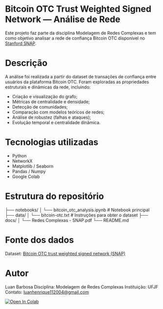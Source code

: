 # Bitcoin OTC Trust Weighted Signed Network — Análise de Rede
Este projeto faz parte da disciplina Modelagem de Redes Complexas e tem como objetivo analisar a rede de confiança Bitcoin OTC disponível no [Stanford SNAP](https://snap.stanford.edu/data/soc-sign-bitcoin-otc.html).

# Descrição

A análise foi realizada a partir do dataset de transações de confiança entre usuários da plataforma Bitcoin OTC.
Foram exploradas as propriedades estruturais e dinâmicas da rede, incluindo:

- Criação e visualização do grafo;
- Métricas de centralidade e densidade;
- Detecção de comunidades;
- Comparação com modelos teóricos de redes;
- Análise de robustez (falhas e ataques);
- Evolução temporal e centralidade dinâmica.

# Tecnologias utilizadas

- Python
- NetworkX
- Matplotlib / Seaborn
- Pandas / Numpy
- Google Colab

# Estrutura do repositório
├── notebooks/
│   └── bitcoin_otc_analysis.ipynb   # Notebook principal
├── data/
│   └── bitcoin-otc.txt              # Instruções para obter o dataset
├── docs/
│   └── Redes Complexas - SNAP.pdf
└── README.md

# Fonte dos dados

Dataset: [Bitcoin OTC trust weighted signed network (SNAP)](https://snap.stanford.edu/data/soc-sign-bitcoin-otc.html)

# Autor

Luan Barbosa
Disciplina: Modelagem de Redes Complexas
Instituição: UFJF
Contato: luanhenrique112004@gmail.com

[![Open In Colab](https://colab.research.google.com/assets/colab-badge.svg)](https://colab.research.google.com/drive/10sFTtiWn4KO4bziI4YhLjtKnWLazc4C6?usp=sharing)
